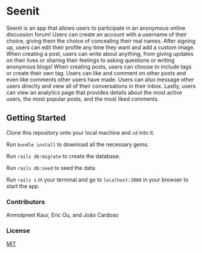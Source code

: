 # Seenit

Seenit is an app that allows users to participate in an anonymous online discussion forum! Users can create an account with a username of their choice, giving them the choice of concealing their real names. After signing up, users can edit their profile any time they want and add a custom image. When creating a post, users can write about anything, from giving updates on their lives or sharing their feelings to asking questions or writing anonymous blogs! When creating posts, users can choose to include tags or create their own tag. Users can like and comment on other posts and even like comments other users have made. Users can also message other users directly and view all of their conversations in their inbox. Lastly, users can view an analytics page that provides details about the most active users, the most popular posts, and the most liked comments.

## Getting Started

Clone this repository onto your local machine and `cd` into it.

Run `bundle install` to download all the necessary gems.

Run `rails db:migrate` to create the database. 

Run `rails db:seed` to seed the data.

Run `rails s` in your terminal and go to `localhost:3000` in your browser to start the app.

### Contributors

Anmolpreet Kaur, Eric Ou, and João Cardoso

### License

[MIT](https://choosealicense.com/licenses/mit/)
